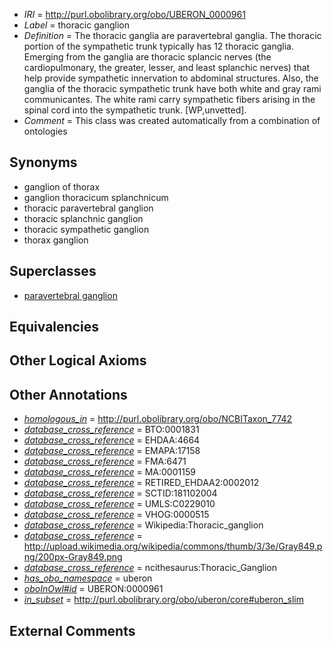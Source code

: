  * *IRI* = http://purl.obolibrary.org/obo/UBERON_0000961
 * *Label* = thoracic ganglion
 * *Definition* = The thoracic ganglia are paravertebral ganglia. The thoracic portion of the sympathetic trunk typically has 12 thoracic ganglia. Emerging from the ganglia are thoracic splancic nerves (the cardiopulmonary, the greater, lesser, and least splanchic nerves) that help provide sympathetic innervation to abdominal structures. Also, the ganglia of the thoracic sympathetic trunk have both white and gray rami communicantes. The white rami carry sympathetic fibers arising in the spinal cord into the sympathetic trunk. [WP,unvetted].
 * *Comment* = This class was created automatically from a combination of ontologies

## Synonyms

 * ganglion of thorax
 * ganglion thoracicum splanchnicum
 * thoracic paravertebral ganglion
 * thoracic splanchnic ganglion
 * thoracic sympathetic ganglion
 * thorax ganglion

## Superclasses

 * [paravertebral ganglion](../../UBERON/07/UBERON_0001807.md)

## Equivalencies


## Other Logical Axioms


## Other Annotations

 * *[homologous_in](../../core#homologous/in/core#homologous_in.md)* = http://purl.obolibrary.org/obo/NCBITaxon_7742
 * *[database_cross_reference](../../ef/oboInOwl#hasDbXref.md)* = BTO:0001831
 * *[database_cross_reference](../../ef/oboInOwl#hasDbXref.md)* = EHDAA:4664
 * *[database_cross_reference](../../ef/oboInOwl#hasDbXref.md)* = EMAPA:17158
 * *[database_cross_reference](../../ef/oboInOwl#hasDbXref.md)* = FMA:6471
 * *[database_cross_reference](../../ef/oboInOwl#hasDbXref.md)* = MA:0001159
 * *[database_cross_reference](../../ef/oboInOwl#hasDbXref.md)* = RETIRED_EHDAA2:0002012
 * *[database_cross_reference](../../ef/oboInOwl#hasDbXref.md)* = SCTID:181102004
 * *[database_cross_reference](../../ef/oboInOwl#hasDbXref.md)* = UMLS:C0229010
 * *[database_cross_reference](../../ef/oboInOwl#hasDbXref.md)* = VHOG:0000515
 * *[database_cross_reference](../../ef/oboInOwl#hasDbXref.md)* = Wikipedia:Thoracic_ganglion
 * *[database_cross_reference](../../ef/oboInOwl#hasDbXref.md)* = http://upload.wikimedia.org/wikipedia/commons/thumb/3/3e/Gray849.png/200px-Gray849.png
 * *[database_cross_reference](../../ef/oboInOwl#hasDbXref.md)* = ncithesaurus:Thoracic_Ganglion
 * *[has_obo_namespace](../../ce/oboInOwl#hasOBONamespace.md)* = uberon
 * *[oboInOwl#id](../../id/oboInOwl#id.md)* = UBERON:0000961
 * *[in_subset](../../et/oboInOwl#inSubset.md)* = http://purl.obolibrary.org/obo/uberon/core#uberon_slim

## External Comments

